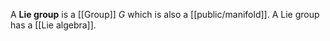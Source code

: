 A **Lie group** is a [[Group]] $G$ which is also a [[public/manifold]]. A Lie group has a [[Lie algebra]].